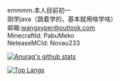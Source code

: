 emmmm.本人目前初一  
刚学java（跳着学的，基本就用啥学啥）  
邮箱:wangxyper@outlook.com  
MinecraftId: PabuMeko  
NeteaseMCId: Novau233  

[![Anurag's github stats](https://github-readme-stats.vercel.app/api?username=wangxyper&count_private=true&show_icons=true&theme=radical)](https://github.com/anuraghazra/github-readme-stats)

[![Top Langs](https://github-readme-stats.vercel.app/api/top-langs/?username=wangxyper&layout=compact&theme=radical)](https://github.com/anuraghazra/github-readme-stats)

